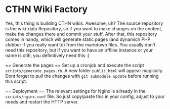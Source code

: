 CTHN Wiki Factory
=================

Yes, this thing is building CTHN wikis. Awesome, uh? The source repository is the wiki-data Repository, so if you want to make changes on the content, make the changes there and commit your stuff. After that, this repository comes in handy, which will generate static pages (and dynamich PHP clobber if you really want to) from the markdown files. You usually don't need this repository, but if you want to have an offline instance or your name is otih, you definitively need this :)


== Generate the pages ==
Set up a cronjob and execute the script `scripts/generate_pages.rb`. A new folder `public_html` will appear magically. Dont forget to pull the changes with `git submodule update` before running this script.

== Deployment ==
The relevant settings for Nginx is allready in the `scripts/nginx.conf` file. So just copy/paste this in your config, adjust to your needs and restart the HTTP server.
